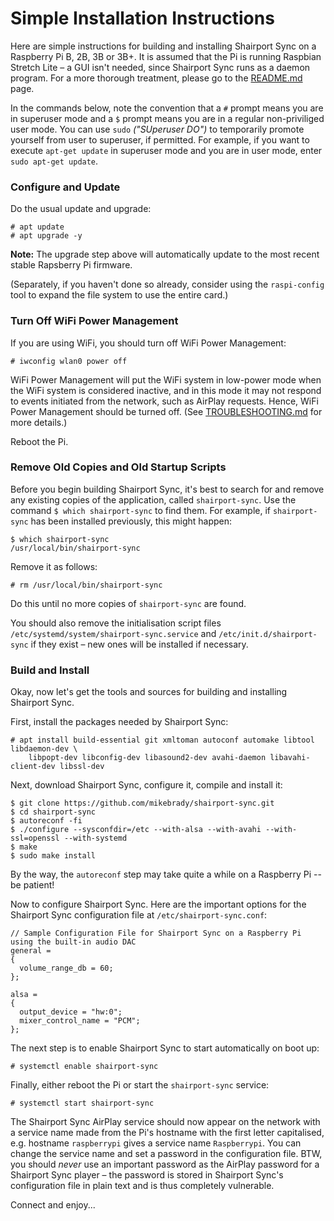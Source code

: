Simple Installation Instructions
==
Here are simple instructions for building and installing Shairport Sync on a Raspberry Pi B, 2B, 3B or 3B+. It is assumed that the Pi is running Raspbian Stretch Lite – a GUI isn't needed, since Shairport Sync runs as a daemon program. For a more thorough treatment, please go to the [README.md](https://github.com/mikebrady/shairport-sync/blob/master/README.md#building-and-installing) page.

In the commands below, note the convention that a `#` prompt means you are in superuser mode and a `$` prompt means you are in a regular non-priviliged user mode. You can use `sudo` *("SUperuser DO")* to temporarily promote yourself from user to superuser, if permitted. For example, if you want to execute `apt-get update` in superuser mode and you are in user mode, enter `sudo apt-get update`.

### Configure and Update
Do the usual update and upgrade:
```
# apt update
# apt upgrade -y
``` 
**Note:** The upgrade step above will automatically update to the most recent stable Rapsberry Pi firmware.

(Separately, if you haven't done so already, consider using the `raspi-config` tool to expand the file system to use the entire card.)

### Turn Off WiFi Power Management
If you are using WiFi, you should turn off WiFi Power Management:
```
# iwconfig wlan0 power off
```
WiFi Power Management will put the WiFi system in low-power mode when the WiFi system is considered inactive, and in this mode it may not respond to events initiated from the network, such as AirPlay requests. Hence, WiFi Power Management should be turned off. (See [TROUBLESHOOTING.md](https://github.com/mikebrady/shairport-sync/blob/master/TROUBLESHOOTING.md#wifi-adapter-running-in-power-saving--low-power-mode) for more details.)

Reboot the Pi.

### Remove Old Copies and Old Startup Scripts
Before you begin building Shairport Sync, it's best to search for and remove any existing copies of the application, called `shairport-sync`. Use the command `$ which shairport-sync` to find them. For example, if `shairport-sync` has been installed previously, this might happen:
```
$ which shairport-sync
/usr/local/bin/shairport-sync
```
Remove it as follows:
```
# rm /usr/local/bin/shairport-sync
```
Do this until no more copies of `shairport-sync` are found.

You should also remove the initialisation script files `/etc/systemd/system/shairport-sync.service` and `/etc/init.d/shairport-sync` if they exist – new ones will be installed if necessary.

### Build and Install
Okay, now let's get the tools and sources for building and installing Shairport Sync.

First, install the packages needed by Shairport Sync:
```
# apt install build-essential git xmltoman autoconf automake libtool libdaemon-dev \
    libpopt-dev libconfig-dev libasound2-dev avahi-daemon libavahi-client-dev libssl-dev
```
Next, download Shairport Sync, configure it, compile and install it:
```
$ git clone https://github.com/mikebrady/shairport-sync.git
$ cd shairport-sync
$ autoreconf -fi
$ ./configure --sysconfdir=/etc --with-alsa --with-avahi --with-ssl=openssl --with-systemd
$ make
$ sudo make install
```
By the way, the `autoreconf` step may take quite a while on a Raspberry Pi -- be patient!

Now to configure Shairport Sync. Here are the important options for the Shairport Sync configuration file at `/etc/shairport-sync.conf`:
```
// Sample Configuration File for Shairport Sync on a Raspberry Pi using the built-in audio DAC
general =
{
  volume_range_db = 60;
};

alsa =
{
  output_device = "hw:0";
  mixer_control_name = "PCM";
};

```
The next step is to enable Shairport Sync to start automatically on boot up:
```
# systemctl enable shairport-sync
```
Finally, either reboot the Pi or start the `shairport-sync` service:
```
# systemctl start shairport-sync
```
The Shairport Sync AirPlay service should now appear on the network with a service name made from the Pi's hostname with the first letter capitalised, e.g. hostname `raspberrypi` gives a service name `Raspberrypi`. You can change the service name and set a password in the configuration file. BTW, you should *never* use an important password as the AirPlay password for a Shairport Sync player – the password is stored in Shairport Sync's configuration file in plain text and is thus completely vulnerable.

Connect and enjoy...
